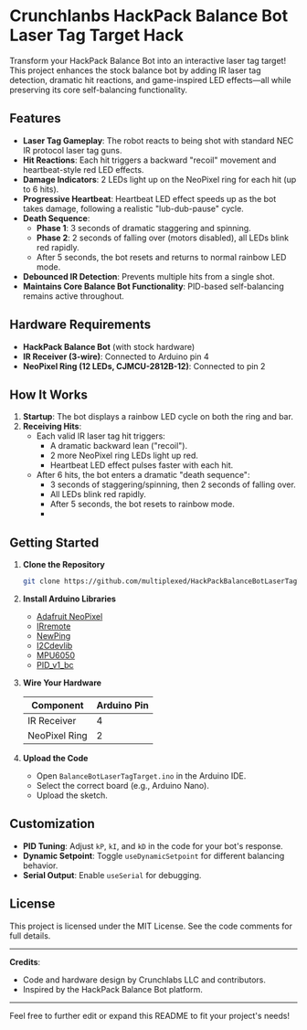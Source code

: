 # Crunchlanbs HackPack Balance Bot Laser Tag Target Hack

Transform your HackPack Balance Bot into an interactive laser tag target! This project enhances the stock balance bot by adding IR laser tag detection, dramatic hit reactions, and game-inspired LED effects—all while preserving its core self-balancing functionality.

## Features

- **Laser Tag Gameplay**: The robot reacts to being shot with standard NEC IR protocol laser tag guns.
- **Hit Reactions**: Each hit triggers a backward "recoil" movement and heartbeat-style red LED effects.
- **Damage Indicators**: 2 LEDs light up on the NeoPixel ring for each hit (up to 6 hits).
- **Progressive Heartbeat**: Heartbeat LED effect speeds up as the bot takes damage, following a realistic "lub-dub-pause" cycle.
- **Death Sequence**:
  - **Phase 1**: 3 seconds of dramatic staggering and spinning.
  - **Phase 2**: 2 seconds of falling over (motors disabled), all LEDs blink red rapidly.
  - After 5 seconds, the bot resets and returns to normal rainbow LED mode.
- **Debounced IR Detection**: Prevents multiple hits from a single shot.
- **Maintains Core Balance Bot Functionality**: PID-based self-balancing remains active throughout.

## Hardware Requirements

- **HackPack Balance Bot** (with stock hardware)
- **IR Receiver (3-wire)**: Connected to Arduino pin 4
- **NeoPixel Ring (12 LEDs, CJMCU-2812B-12)**: Connected to pin 2

## How It Works

1. **Startup**: The bot displays a rainbow LED cycle on both the ring and bar.
2. **Receiving Hits**:
    - Each valid IR laser tag hit triggers:
        - A dramatic backward lean ("recoil").
        - 2 more NeoPixel ring LEDs light up red.
        - Heartbeat LED effect pulses faster with each hit.
    - After 6 hits, the bot enters a dramatic "death sequence":
        - 3 seconds of staggering/spinning, then 2 seconds of falling over.
        - All LEDs blink red rapidly.
        - After 5 seconds, the bot resets to rainbow mode.
        - 
## Getting Started

1. **Clone the Repository**

    ```sh
    git clone https://github.com/multiplexed/HackPackBalanceBotLaserTagTargetHack.git
    ```

2. **Install Arduino Libraries**

    - [Adafruit NeoPixel](https://github.com/adafruit/Adafruit_NeoPixel)
    - [IRremote](https://github.com/Arduino-IRremote/Arduino-IRremote)
    - [NewPing](https://bitbucket.org/teckel12/arduino-new-ping/wiki/Home)
    - [I2Cdevlib](https://github.com/jrowberg/i2cdevlib)
    - [MPU6050](https://github.com/jrowberg/i2cdevlib/tree/master/Arduino/MPU6050)
    - [PID_v1_bc](https://playground.arduino.cc/Code/PIDLibrary/)

3. **Wire Your Hardware**

    | Component             | Arduino Pin |
    |-----------------------|-------------|
    | IR Receiver           | 4           |
    | NeoPixel Ring         | 2           |


4. **Upload the Code**

    - Open `BalanceBotLaserTagTarget.ino` in the Arduino IDE.
    - Select the correct board (e.g., Arduino Nano).
    - Upload the sketch.

## Customization

- **PID Tuning**: Adjust `kP`, `kI`, and `kD` in the code for your bot's response.
- **Dynamic Setpoint**: Toggle `useDynamicSetpoint` for different balancing behavior.
- **Serial Output**: Enable `useSerial` for debugging.

## License

This project is licensed under the MIT License. See the code comments for full details.

---

**Credits**:  
- Code and hardware design by Crunchlabs LLC and contributors.  
- Inspired by the HackPack Balance Bot platform.

---

Feel free to further edit or expand this README to fit your project's needs!
